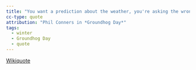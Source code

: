 ```yaml
---
title: "You want a prediction about the weather, you're asking the wrong Phil. I'll give you a winter prediction: It's gonna be cold, it's gonna be grey, and it's gonna last you for the rest of your life."
cc-type: quote
attribution: "Phil Conners in *Groundhog Day*"
tags:
  - winter
  - Groundhog Day
  - quote
---
```

[Wikiquote](https://en.wikiquote.org/wiki/Groundhog_Day_(film))
